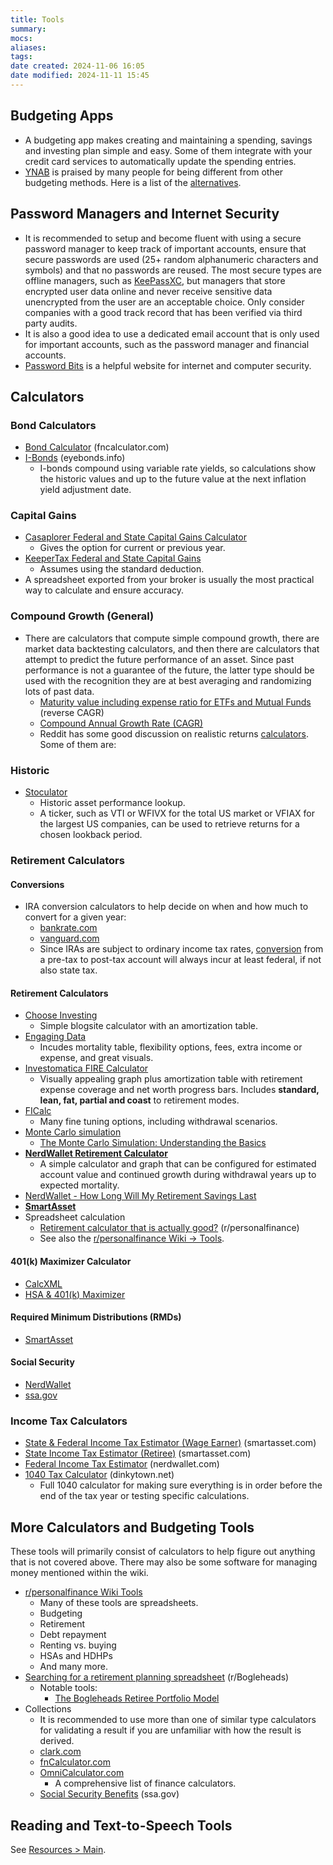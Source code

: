 ```yaml
---
title: Tools
summary: 
mocs: 
aliases: 
tags: 
date created: 2024-11-06 16:05
date modified: 2024-11-11 15:45
---
```

## Budgeting Apps
- A budgeting app makes creating and maintaining a spending, savings and investing plan simple and easy. Some of them integrate with your credit card services to automatically update the spending entries.
- [YNAB](https://www.ynab.com/) is praised by many people for being different from other budgeting methods. Here is a list of the [alternatives](https://www.reddit.com/r/ynab/comments/1dssll4/alternatives/).
## Password Managers and Internet Security
- It is recommended to setup and become fluent with using a secure password manager to keep track of important accounts, ensure that secure passwords are used (25+ random alphanumeric characters and symbols) and that no passwords are reused. The most secure types are offline managers, such as [KeePassXC](https://keepassxc.org/), but managers that store encrypted user data online and never receive sensitive data unencrypted from the user are an acceptable choice. Only consider companies with a good track record that has been verified via third party audits.
- It is also a good idea to use a dedicated email account that is only used for important accounts, such as the password manager and financial accounts.
- [Password Bits](https://passwordbits.com/) is a helpful website for internet and computer security.
## Calculators

### Bond Calculators
- [Bond Calculator](https://www.fncalculator.com/financialcalculator?type=bondCalculator) (fncalculator.com)
- [I-Bonds](https://eyebonds.info/ibonds/index.html) (eyebonds.info)
	- I-bonds compound using variable rate yields, so calculations show the historic values and up to the future value at the next inflation yield adjustment date.
### Capital Gains
- [Casaplorer Federal and State Capital Gains Calculator](https://casaplorer.com/capital-gains-tax-calculator)
	- Gives the option for current or previous year.
- [KeeperTax Federal and State Capital Gains](https://www.keepertax.com/capital-gains-tax-calculator)
	- Assumes using the standard deduction.
- A spreadsheet exported from your broker is usually the most practical way to calculate and ensure accuracy.
### Compound Growth (General)
- There are calculators that compute simple compound growth, there are market data backtesting calculators, and then there are calculators that attempt to predict the future performance of an asset. Since past performance is not a guarantee of the future, the latter type should be used with the recognition they are at best averaging and randomizing lots of past data.
	- [Maturity value including expense ratio for ETFs and Mutual Funds](https://www.omnicalculator.com/finance/expense-ratio) (reverse CAGR)
	- [Compound Annual Growth Rate (CAGR)](https://cagrcalculator.net/)
	- Reddit has some good discussion on realistic returns [calculators](https://www.reddit.com/r/personalfinance/comments/14zqp78/is_there_an_investment_calculator_that_simulates/). Some of them are:
### Historic
- [Stoculator](https://stoculator.com/)
	- Historic asset performance lookup.
	- A ticker, such as VTI or WFIVX for the total US market or VFIAX for the largest US companies, can be used to retrieve returns for a chosen lookback period.
### Retirement Calculators
#### Conversions
- IRA conversion calculators to help decide on when and how much to convert for a given year:
	- [bankrate.com](https://www.bankrate.com/retirement/convert-ira-roth-calculator/)
	- [vanguard.com](https://advisors.vanguard.com/tax-center/tools/roth-betr-calculator/#/)
	- Since IRAs are subject to ordinary income tax rates, [conversion](https://www.reddit.com/r/investing/comments/1bfmq1t/roth_ira_conversion_taxes/) from a pre-tax to post-tax account will always incur at least federal, if not also state tax.

#### Retirement Calculators
- [Choose Investing](https://www.chooseinvesting.com/calc/fire/)
	- Simple blogsite calculator with an amortization table.
- [Engaging Data](https://engaging-data.com/will-money-last-retire-early/)
	- Incudes mortality table, flexibility options, fees, extra income or expense, and great visuals. 
- [Investomatica FIRE Calculator](https://investomatica.com/early-retirement-calculator)
	- Visually appealing graph plus amortization table with retirement expense coverage and net worth progress bars. Includes **standard, lean, fat, partial and coast** to retirement modes.
- [FICalc](https://ficalc.app/)
	- Many fine tuning options, including withdrawal scenarios.
- [Monte Carlo simulation](https://www.portfoliovisualizer.com/monte-carlo-simulation)
	- [The Monte Carlo Simulation: Understanding the Basics](https://www.investopedia.com/articles/investing/112514/monte-carlo-simulation-basics.asp)
- [**NerdWallet Retirement Calculator**](https://www.nerdwallet.com/calculator/retirement-calculator)
	- A simple calculator and graph that can be configured for estimated account value and continued growth during withdrawal years up to expected mortality.
- [NerdWallet - How Long Will My Retirement Savings Last](https://www.nerdwallet.com/article/investing/social-security/how-long-will-your-retirement-savings-last)
- [**SmartAsset**](https://smartasset.com/retirement/retirement-calculator)
- Spreadsheet calculation
	- [Retirement calculator that is actually good?](https://www.reddit.com/r/personalfinance/comments/x2i5sh/retirement_calculator_that_is_actually_good/) (r/personalfinance)
	- See also the [r/personalfinance Wiki -> Tools](https://www.reddit.com/r/personalfinance/wiki/tools/).
#### 401(k) Maximizer Calculator
- [CalcXML](https://www.calcxml.com/do/qua09)
- [HSA & 401(k) Maximizer](https://hsastore.com/hsa-401k-maximizer)
#### Required Minimum Distributions (RMDs)
- [SmartAsset](https://smartasset.com/retirement/calculate-rmd)
#### Social Security
- [NerdWallet](https://www.nerdwallet.com/calculator/social-security-calculator)
- [ssa.gov](https://www.ssa.gov/benefits/calculators/)
### Income Tax Calculators
- [State & Federal Income Tax Estimator (Wage Earner)](https://smartasset.com/taxes/income-taxes) (smartasset.com)
- [State Income Tax Estimator (Retiree)](https://smartasset.com/retirement/retirement-taxes) (smartasset.com)
- [Federal Income Tax Estimator](https://www.nerdwallet.com/calculator/tax-calculator) (nerdwallet.com)
- [1040 Tax Calculator](https://www.dinkytown.net/java/1040-tax-calculator.html) (dinkytown.net)
	- Full 1040 calculator for making sure everything is in order before the end of the tax year or testing specific calculations.
## More Calculators and Budgeting Tools
These tools will primarily consist of calculators to help figure out anything that is not covered above. There may also be some software for managing money mentioned within the wiki.

- [r/personalfinance Wiki Tools](https://www.reddit.com/r/personalfinance/wiki/tools/)
	- Many of these tools are spreadsheets.
	- Budgeting
	- Retirement
	- Debt repayment
	- Renting vs. buying
	- HSAs and HDHPs
	- And many more.
- [Searching for a retirement planning spreadsheet](https://www.reddit.com/r/retirement/comments/13r1oxc/searching_for_a_retirement_planning_spreadsheet/) (r/Bogleheads)
	- Notable tools:
		- [The Bogleheads Retiree Portfolio Model](https://www.bogleheads.org/wiki/Retiree_Portfolio_Model)
- Collections
	- It is recommended to use more than one of similar type calculators for validating a result if you are unfamiliar with how the result is derived.
	- [clark.com](https://clark.com/calculators/)
	- [fnCalculator.com](https://www.fncalculator.com/)
	- [OmniCalculator.com](https://www.omnicalculator.com/finance)
		- A comprehensive list of finance calculators.
	- [Social Security Benefits](https://www.ssa.gov/benefits/calculators/) (ssa.gov)

## Reading and Text-to-Speech Tools
See [Resources > Main](main.md#reading-and-text-to-speech-tools)<!-- #internal_anchor_link -->.

